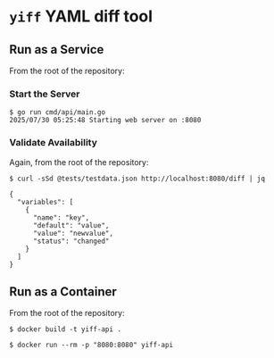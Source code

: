 # `yiff` YAML diff tool

## Run as a Service

From the root of the repository:

### Start the Server
```shell
$ go run cmd/api/main.go
2025/07/30 05:25:48 Starting web server on :8080
```

### Validate Availability

Again, from the root of the repository:

```shell
$ curl -sSd @tests/testdata.json http://localhost:8080/diff | jq        

{
  "variables": [
    {
      "name": "key",
      "default": "value",
      "value": "newvalue",
      "status": "changed"
    }
  ]
}
```

## Run as a Container

From the root of the repository:

```shell
$ docker build -t yiff-api .
```

```shell
$ docker run --rm -p "8080:8080" yiff-api
```
